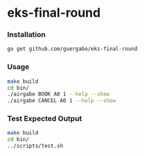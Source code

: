 # eks-final-round  

### Installation 
```bash
go get github.com/guergabo/eks-final-round
```

### Usage
```bash 
make build
cd bin/
./airgabe BOOK A0 1 --help --show
./airgabe CANCEL A0 1 --help --show
```

### Test Expected Output
```bash 
make build
cd bin/
../scripts/test.sh
```
